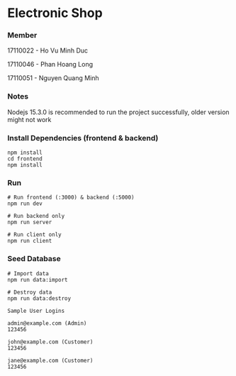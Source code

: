 # Electronic Shop

### Member
17110022 - Ho Vu Minh Duc

17110046 - Phan Hoang Long

17110051 - Nguyen Quang Minh

### Notes
Nodejs 15.3.0 is recommended to run the project successfully, older version might not work

### Install Dependencies (frontend & backend)

```
npm install
cd frontend
npm install
```

### Run

```
# Run frontend (:3000) & backend (:5000)
npm run dev

# Run backend only
npm run server

# Run client only
npm run client
```

### Seed Database

```
# Import data
npm run data:import

# Destroy data
npm run data:destroy
```

```
Sample User Logins

admin@example.com (Admin)
123456

john@example.com (Customer)
123456

jane@example.com (Customer)
123456
```
